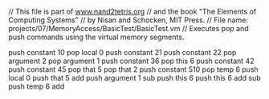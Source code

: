 // This file is part of www.nand2tetris.org
// and the book "The Elements of Computing Systems"
// by Nisan and Schocken, MIT Press.
// File name: projects/07/MemoryAccess/BasicTest/BasicTest.vm
// Executes pop and push commands using the virtual memory segments.

push constant 10
pop local 0
push constant 21
push constant 22
pop argument 2
pop argument 1
push constant 36
pop this 6
push constant 42
push constant 45
pop that 5
pop that 2
push constant 510
pop temp 6
push local 0
push that 5
add
push argument 1
sub
push this 6
push this 6
add
sub
push temp 6
add
